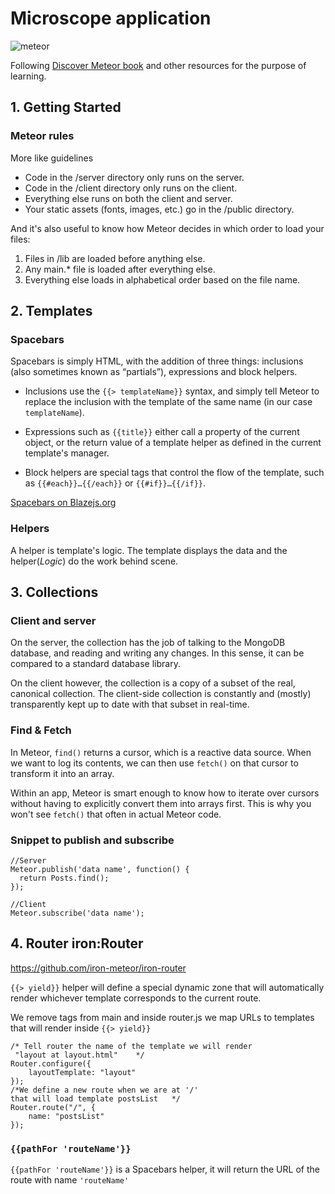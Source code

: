 # Microscope application
![meteor](https://d14xs1qewsqjcd.cloudfront.net/assets/logo-black.svg)

Following [Discover Meteor book](https://www.discovermeteor.com/) and other resources for the purpose of learning.

## 1. Getting Started
### Meteor rules
More like guidelines
- Code in the /server directory only runs on the server.
- Code in the /client directory only runs on the client.
- Everything else runs on both the client and server.
- Your static assets (fonts, images, etc.) go in the /public directory.

And it's also useful to know how Meteor decides in which order to load your files:
1. Files in /lib are loaded before anything else.
2. Any main.* file is loaded after everything else.
3. Everything else loads in alphabetical order based on the file name.

## 2. Templates
### Spacebars
Spacebars is simply HTML, with the addition of three things: inclusions (also sometimes known as “partials”), expressions and block helpers.
- Inclusions use the `{{> templateName}}` syntax, and simply tell Meteor to replace the inclusion with the template of the same name (in our case `templateName`).

- Expressions such as `{{title}}` either call a property of the current object, or the return value of a template helper as defined in the current template's manager.

- Block helpers are special tags that control the flow of the template, such as `{{#each}}…{{/each}}` or `{{#if}}…{{/if}}`.

[Spacebars on Blazejs.org](http://blazejs.org/guide/spacebars.html)

### Helpers
A helper is template's logic. The template displays the data and the helper(_Logic_) do the work behind scene.

## 3. Collections
### Client and server
On the server, the collection has the job of talking to the MongoDB database, and reading and writing any changes. In this sense, it can be compared to a standard database library.

On the client however, the collection is a copy of a subset of the real, canonical collection. The client-side collection is constantly and (mostly) transparently kept up to date with that subset in real-time.

### Find & Fetch

In Meteor, `find()` returns a cursor, which is a reactive data source. When we want to log its contents, we can then use `fetch()` on that cursor to transform it into an array.

Within an app, Meteor is smart enough to know how to iterate over cursors without having to explicitly convert them into arrays first. This is why you won't see `fetch()` that often in actual Meteor code.

### Snippet to publish and subscribe
```
//Server
Meteor.publish('data name', function() {
  return Posts.find();
});
```
```
//Client
Meteor.subscribe('data name');
```

##  4. Router iron:Router
https://github.com/iron-meteor/iron-router

`{{> yield}}` helper will define a special dynamic zone that will automatically render whichever template corresponds to the current route.

We remove <body> tags from main and inside router.js we map URLs to templates that will render inside `{{> yield}}`

```
/* Tell router the name of the template we will render
 "layout at layout.html"    */
Router.configure({
    layoutTemplate: "layout"
});
/*We define a new route when we are at '/'
that will load template postsList   */
Router.route("/", {
    name: "postsList"
});
```
### `{{pathFor 'routeName'}}`
`{{pathFor 'routeName'}}` is a Spacebars helper, it will return the URL of the route with name `'routeName'`
